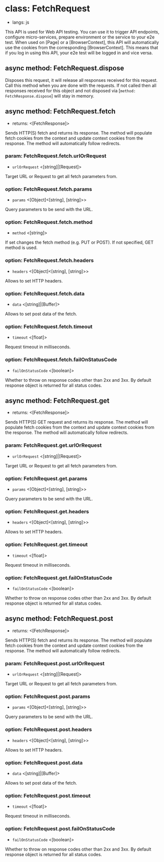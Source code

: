 # class: FetchRequest
* langs: js

This API is used for Web API testing. You can use it to trigger API endpoints, configure micro-services, prepare
environment or the service to your e2e test. When used on [Page] or a [BrowserContext], this API will automatically use
the cookies from the corresponding [BrowserContext]. This means that if you log in using this API, your e2e test
will be logged in and vice versa.

## async method: FetchRequest.dispose

Disposes this request, it will release all responses received for this request. Call this method when you are done
with the requests. If not called then all responses received for this object and not disposed via
[`method: FetchResponse.dispose`] will stay in memory.

## async method: FetchRequest.fetch
- returns: <[FetchResponse]>

Sends HTTP(S) fetch and returns its response. The method will populate fetch cookies from the context and update
context cookies from the response. The method will automatically follow redirects.

### param: FetchRequest.fetch.urlOrRequest
- `urlOrRequest` <[string]|[Request]>

Target URL or Request to get all fetch parameters from.

### option: FetchRequest.fetch.params
- `params` <[Object]<[string], [string]>>

Query parameters to be send with the URL.

### option: FetchRequest.fetch.method
- `method` <[string]>

If set changes the fetch method (e.g. PUT or POST). If not specified, GET method is used.

### option: FetchRequest.fetch.headers
- `headers` <[Object]<[string], [string]>>

Allows to set HTTP headers.

### option: FetchRequest.fetch.data
- `data` <[string]|[Buffer]>

Allows to set post data of the fetch.

### option: FetchRequest.fetch.timeout
- `timeout` <[float]>

Request timeout in milliseconds.

### option: FetchRequest.fetch.failOnStatusCode
- `failOnStatusCode` <[boolean]>

Whether to throw on response codes other than 2xx and 3xx. By default response object is returned
for all status codes.

## async method: FetchRequest.get
- returns: <[FetchResponse]>

Sends HTTP(S) GET request and returns its response. The method will populate fetch cookies from the context and update
context cookies from the response. The method will automatically follow redirects.

### param: FetchRequest.get.urlOrRequest
- `urlOrRequest` <[string]|[Request]>

Target URL or Request to get all fetch parameters from.

### option: FetchRequest.get.params
- `params` <[Object]<[string], [string]>>

Query parameters to be send with the URL.

### option: FetchRequest.get.headers
- `headers` <[Object]<[string], [string]>>

Allows to set HTTP headers.

### option: FetchRequest.get.timeout
- `timeout` <[float]>

Request timeout in milliseconds.

### option: FetchRequest.get.failOnStatusCode
- `failOnStatusCode` <[boolean]>

Whether to throw on response codes other than 2xx and 3xx. By default response object is returned
for all status codes.

## async method: FetchRequest.post
- returns: <[FetchResponse]>

Sends HTTP(S) fetch and returns its response. The method will populate fetch cookies from the context and update
context cookies from the response. The method will automatically follow redirects.

### param: FetchRequest.post.urlOrRequest
- `urlOrRequest` <[string]|[Request]>

Target URL or Request to get all fetch parameters from.

### option: FetchRequest.post.params
- `params` <[Object]<[string], [string]>>

Query parameters to be send with the URL.

### option: FetchRequest.post.headers
- `headers` <[Object]<[string], [string]>>

Allows to set HTTP headers.

### option: FetchRequest.post.data
- `data` <[string]|[Buffer]>

Allows to set post data of the fetch.

### option: FetchRequest.post.timeout
- `timeout` <[float]>

Request timeout in milliseconds.

### option: FetchRequest.post.failOnStatusCode
- `failOnStatusCode` <[boolean]>

Whether to throw on response codes other than 2xx and 3xx. By default response object is returned
for all status codes.

